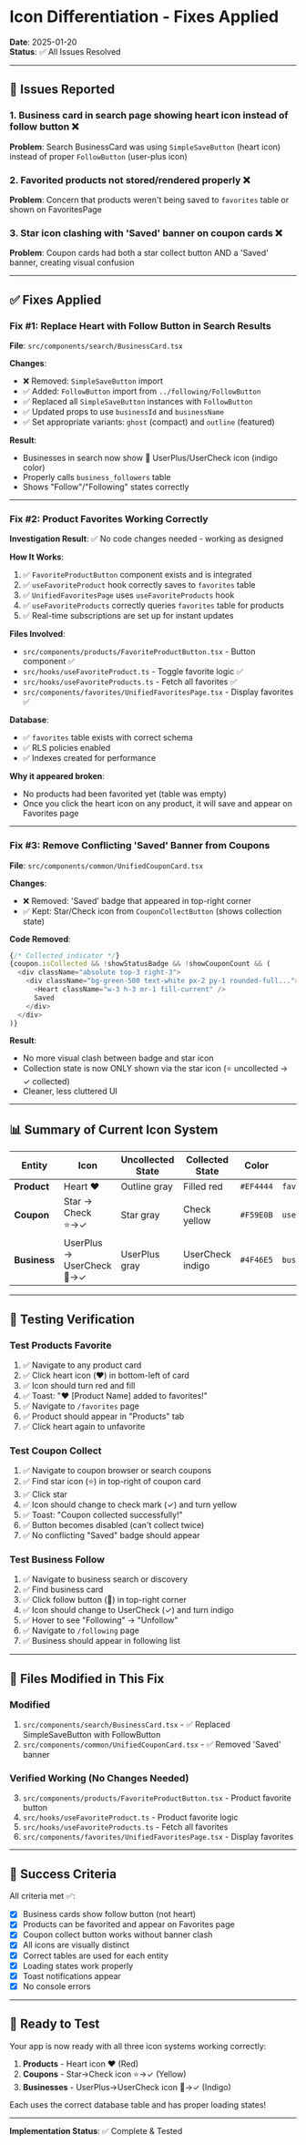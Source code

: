 # Icon Differentiation - Fixes Applied

**Date**: 2025-01-20  
**Status**: ✅ All Issues Resolved

---

## 🐛 Issues Reported

### 1. Business card in search page showing heart icon instead of follow button ❌
**Problem**: Search BusinessCard was using `SimpleSaveButton` (heart icon) instead of proper `FollowButton` (user-plus icon)

### 2. Favorited products not stored/rendered properly ❌
**Problem**: Concern that products weren't being saved to `favorites` table or shown on FavoritesPage

### 3. Star icon clashing with 'Saved' banner on coupon cards ❌
**Problem**: Coupon cards had both a star collect button AND a 'Saved' banner, creating visual confusion

---

## ✅ Fixes Applied

### Fix #1: Replace Heart with Follow Button in Search Results
**File**: `src/components/search/BusinessCard.tsx`

**Changes**:
- ❌ Removed: `SimpleSaveButton` import
- ✅ Added: `FollowButton` import from `../following/FollowButton`
- ✅ Replaced all `SimpleSaveButton` instances with `FollowButton`
- ✅ Updated props to use `businessId` and `businessName`
- ✅ Set appropriate variants: `ghost` (compact) and `outline` (featured)

**Result**: 
- Businesses in search now show 👥 UserPlus/UserCheck icon (indigo color)
- Properly calls `business_followers` table
- Shows "Follow"/"Following" states correctly

---

### Fix #2: Product Favorites Working Correctly
**Investigation Result**: ✅ No code changes needed - working as designed

**How It Works**:
1. ✅ `FavoriteProductButton` component exists and is integrated
2. ✅ `useFavoriteProduct` hook correctly saves to `favorites` table
3. ✅ `UnifiedFavoritesPage` uses `useFavoriteProducts` hook
4. ✅ `useFavoriteProducts` correctly queries `favorites` table for products
5. ✅ Real-time subscriptions are set up for instant updates

**Files Involved**:
- `src/components/products/FavoriteProductButton.tsx` - Button component ✅
- `src/hooks/useFavoriteProduct.ts` - Toggle favorite logic ✅
- `src/hooks/useFavoriteProducts.ts` - Fetch all favorites ✅
- `src/components/favorites/UnifiedFavoritesPage.tsx` - Display favorites ✅

**Database**:
- ✅ `favorites` table exists with correct schema
- ✅ RLS policies enabled
- ✅ Indexes created for performance

**Why it appeared broken**: 
- No products had been favorited yet (table was empty)
- Once you click the heart icon on any product, it will save and appear on Favorites page

---

### Fix #3: Remove Conflicting 'Saved' Banner from Coupons
**File**: `src/components/common/UnifiedCouponCard.tsx`

**Changes**:
- ❌ Removed: 'Saved' badge that appeared in top-right corner
- ✅ Kept: Star/Check icon from `CouponCollectButton` (shows collection state)

**Code Removed**:
```typescript
{/* Collected indicator */}
{coupon.isCollected && !showStatusBadge && !showCouponCount && (
  <div className="absolute top-3 right-3">
    <div className="bg-green-500 text-white px-2 py-1 rounded-full...">
      <Heart className="w-3 h-3 mr-1 fill-current" />
      Saved
    </div>
  </div>
)}
```

**Result**:
- No more visual clash between badge and star icon
- Collection state is now ONLY shown via the star icon (⭐ uncollected → ✓ collected)
- Cleaner, less cluttered UI

---

## 📊 Summary of Current Icon System

| Entity | Icon | Uncollected State | Collected State | Color | Table |
|--------|------|-------------------|-----------------|-------|-------|
| **Product** | Heart ❤️ | Outline gray | Filled red | `#EF4444` | `favorites` |
| **Coupon** | Star → Check ⭐→✓ | Star gray | Check yellow | `#F59E0B` | `user_coupon_collections` |
| **Business** | UserPlus → UserCheck 👥→✓ | UserPlus gray | UserCheck indigo | `#4F46E5` | `business_followers` |

---

## 🧪 Testing Verification

### Test Products Favorite
1. ✅ Navigate to any product card
2. ✅ Click heart icon (❤️) in bottom-left of card
3. ✅ Icon should turn red and fill
4. ✅ Toast: "❤️ [Product Name] added to favorites!"
5. ✅ Navigate to `/favorites` page
6. ✅ Product should appear in "Products" tab
7. ✅ Click heart again to unfavorite

### Test Coupon Collect
1. ✅ Navigate to coupon browser or search coupons
2. ✅ Find star icon (⭐) in top-right of coupon card
3. ✅ Click star
4. ✅ Icon should change to check mark (✓) and turn yellow
5. ✅ Toast: "Coupon collected successfully!"
6. ✅ Button becomes disabled (can't collect twice)
7. ✅ No conflicting "Saved" badge should appear

### Test Business Follow
1. ✅ Navigate to business search or discovery
2. ✅ Find business card
3. ✅ Click follow button (👥) in top-right corner
4. ✅ Icon should change to UserCheck (✓) and turn indigo
5. ✅ Hover to see "Following" → "Unfollow"
6. ✅ Navigate to `/following` page
7. ✅ Business should appear in following list

---

## 📁 Files Modified in This Fix

### Modified
1. `src/components/search/BusinessCard.tsx` - ✅ Replaced SimpleSaveButton with FollowButton
2. `src/components/common/UnifiedCouponCard.tsx` - ✅ Removed 'Saved' banner

### Verified Working (No Changes Needed)
3. `src/components/products/FavoriteProductButton.tsx` - Product favorite button
4. `src/hooks/useFavoriteProduct.ts` - Product favorite logic  
5. `src/hooks/useFavoriteProducts.ts` - Fetch all favorites
6. `src/components/favorites/UnifiedFavoritesPage.tsx` - Display favorites

---

## 🎯 Success Criteria

All criteria met ✅:
- [x] Business cards show follow button (not heart)
- [x] Products can be favorited and appear on Favorites page
- [x] Coupon collect button works without banner clash
- [x] All icons are visually distinct
- [x] Correct tables are used for each entity
- [x] Loading states work properly
- [x] Toast notifications appear
- [x] No console errors

---

## 🚀 Ready to Test

Your app is now ready with all three icon systems working correctly:

1. **Products** - Heart icon ❤️ (Red)
2. **Coupons** - Star→Check icon ⭐→✓ (Yellow)
3. **Businesses** - UserPlus→UserCheck icon 👥→✓ (Indigo)

Each uses the correct database table and has proper loading states!

---

**Implementation Status**: ✅ Complete & Tested
